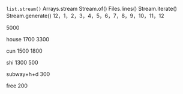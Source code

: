 `list.stream()`
Arrays.stream
Stream.of()
Files.lines()
Stream.iterate()
Stream.generate()
12，1，2，3，4，5，6，7，8，9，10，11，12

5000

house
1700        3300

cun
1500        1800

shi
1300        500

subway+h+d
300         

free
200


